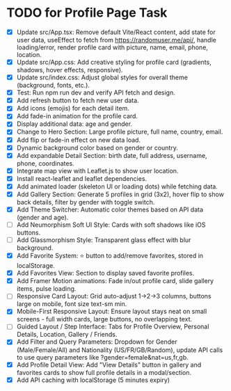 # TODO for Profile Page Task

- [x] Update src/App.tsx: Remove default Vite/React content, add state for user data, useEffect to fetch from https://randomuser.me/api/, handle loading/error, render profile card with picture, name, email, phone, location.
- [x] Update src/App.css: Add creative styling for profile card (gradients, shadows, hover effects, responsive).
- [x] Update src/index.css: Adjust global styles for overall theme (background, fonts, etc.).
- [x] Test: Run npm run dev and verify API fetch and design.
- [x] Add refresh button to fetch new user data.
- [x] Add icons (emojis) for each detail item.
- [x] Add fade-in animation for the profile card.
- [x] Display additional data: age and gender.
- [x] Change to Hero Section: Large profile picture, full name, country, email.
- [x] Add flip or fade-in effect on new data load.
- [x] Dynamic background color based on gender or country.
- [x] Add expandable Detail Section: birth date, full address, username, phone, coordinates.
- [x] Integrate map view with Leaflet.js to show user location.
- [x] Install react-leaflet and leaflet dependencies.
- [x] Add animated loader (skeleton UI or loading dots) while fetching data.
- [x] Add Gallery Section: Generate 5 profiles in grid (3x2), hover flip to show back details, filter by gender with toggle switch.
- [x] Add Theme Switcher: Automatic color themes based on API data (gender and age).
- [ ] Add Neumorphism Soft UI Style: Cards with soft shadows like iOS buttons.
- [ ] Add Glassmorphism Style: Transparent glass effect with blur background.
- [x] Add Favorite System: ⭐ button to add/remove favorites, stored in localStorage.
- [x] Add Favorites View: Section to display saved favorite profiles.
- [x] Add Framer Motion animations: Fade in/out profile card, slide gallery items, pulse loading.
- [ ] Responsive Card Layout: Grid auto-adjust 1→2→3 columns, buttons large on mobile, font size text-sm min.
- [x] Mobile-First Responsive Layout: Ensure layout stays neat on small screens - full width cards, large buttons, no overlapping text.
- [ ] Guided Layout / Step Interface: Tabs for Profile Overview, Personal Details, Location, Gallery / Friends.
- [x] Add Filter and Query Parameters: Dropdown for Gender (Male/Female/All) and Nationality (US/FR/GB/Random), update API calls to use query parameters like ?gender=female&nat=us,fr,gb.
- [x] Add Profile Detail View: Add "View Details" button in gallery and favorites cards to show full profile details in a modal/section.
- [x] Add API caching with localStorage (5 minutes expiry)
